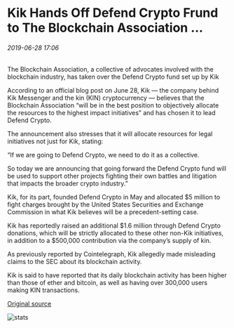 # Kik Hands Off Defend Crypto Frund to The Blockchain Association ...

###### 2019-06-28 17:06

The Blockchain Association, a collective of advocates involved with the blockchain industry, has taken over the Defend Crypto fund set up by Kik

According to an official blog post on June 28, Kik — the company behind Kik Messenger and the kin (KIN) cryptocurrency — believes that the Blockchain Association “will be in the best position to objectively allocate the resources to the highest impact initiatives” and has chosen it to lead Defend Crypto.

The announcement also stresses that it will allocate resources for legal initiatives not just for Kik, stating:

“If we are going to Defend Crypto, we need to do it as a collective.

So today we are announcing that going forward the Defend Crypto fund will be used to support other projects fighting their own battles and litigation that impacts the broader crypto industry.”

Kik, for its part, founded Defend Crypto in May and allocated $5 million to fight charges brought by the United States Securities and Exchange Commission in what Kik believes will be a precedent-setting case.

Kik has reportedly raised an additional $1.6 million through Defend Crypto donations, which will be strictly allocated to these other non-Kik initiatives, in addition to a $500,000 contribution via the company’s supply of kin.

As previously reported by Cointelegraph, Kik allegedly made misleading claims to the SEC about its blockchain activity.

Kik is said to have reported that its daily blockchain activity has been higher than those of ether and bitcoin, as well as having over 300,000 users making KIN transactions.

[Original source](https://cointelegraph.com/news/kik-hands-off-defend-crypto-frund-to-the-blockchain-association)

![stats](https://c.statcounter.com/11760860/0/a89fa40b/1/ "stats")